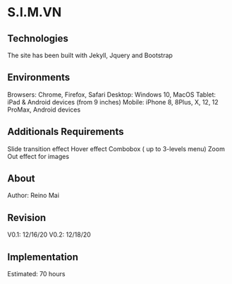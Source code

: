 # S.I.M.VN

## Technologies
The site has been built with Jekyll, Jquery and Bootstrap

## Environments
Browsers: Chrome, Firefox, Safari
Desktop: Windows 10, MacOS
Tablet: iPad & Android devices (from 9 inches)
Mobile: iPhone 8, 8Plus, X, 12, 12 ProMax, Android devices

## Additionals Requirements
Slide transition effect
Hover effect
Combobox ( up to 3-levels menu)
Zoom Out effect for images

## About
Author: Reino Mai

## Revision
V0.1: 12/16/20
V0.2: 12/18/20 

## Implementation
Estimated: 70 hours
